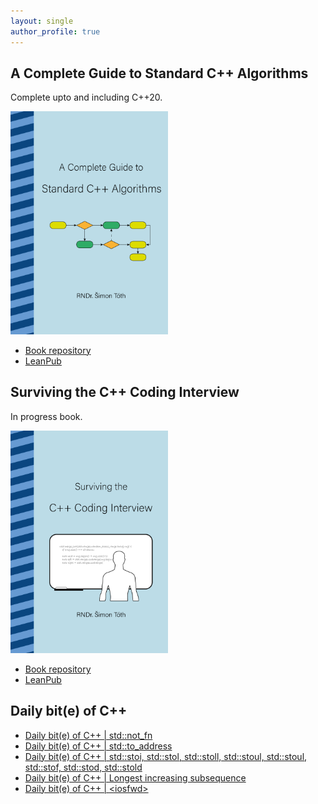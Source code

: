```yaml
---
layout: single
author_profile: true
---
```


## A Complete Guide to Standard C++ Algorithms

Complete upto and including C++20.

[<img src="assets/images/book_algorithms_cover.png" width="50%">](https://leanpub.com/cpp-algorithms-guide)

- [Book repository](https://github.com/HappyCerberus/book-cpp-algorithms)
- [LeanPub](https://leanpub.com/cpp-algorithms-guide)

## Surviving the C++ Coding Interview

In progress book.

[<img src="assets/images/book_coding_interview_cover.png" width="50%">](https://leanpub.com/cpp-coding-interview)

- [Book repository](https://leanpub.com/cpp-coding-interview)
- [LeanPub](https://leanpub.com/cpp-coding-interview)

## Daily bit(e) of C++

<ul>
<!-- SUBSTACK:START --><li><a href="https://simontoth.substack.com/p/daily-bite-of-c-stdnot_fn">Daily bit&lpar;e&rpar; of C++ | std::not_fn</a></li><li><a href="https://simontoth.substack.com/p/daily-bite-of-c-stdto_address">Daily bit&lpar;e&rpar; of C++ | std::to_address</a></li><li><a href="https://simontoth.substack.com/p/daily-bite-of-c-stdstoi-stdstol-stdstoll">Daily bit&lpar;e&rpar; of C++ | std::stoi, std::stol, std::stoll, std::stoul, std::stoul, std::stof, std::stod, std::stold</a></li><li><a href="https://simontoth.substack.com/p/daily-bite-of-c-longest-increasing-bbf">Daily bit&lpar;e&rpar; of C++ | Longest increasing subsequence</a></li><li><a href="https://simontoth.substack.com/p/daily-bite-of-c-iosfwd">Daily bit&lpar;e&rpar; of C++ | &lt;iosfwd&gt;</a></li><!-- SUBSTACK:END -->
</ul>